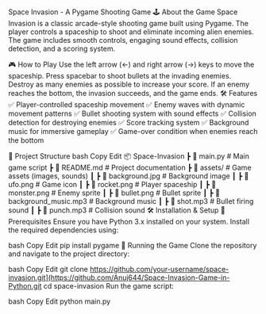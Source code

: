 Space Invasion - A Pygame Shooting Game
🕹️ About the Game
Space Invasion is a classic arcade-style shooting game built using Pygame. The player controls a spaceship to shoot and eliminate incoming alien enemies. The game includes smooth controls, engaging sound effects, collision detection, and a scoring system.

🎮 How to Play
Use the left arrow (←) and right arrow (→) keys to move the spaceship.
Press spacebar to shoot bullets at the invading enemies.
Destroy as many enemies as possible to increase your score.
If an enemy reaches the bottom, the invasion succeeds, and the game ends.
🛠️ Features
✅ Player-controlled spaceship movement
✅ Enemy waves with dynamic movement patterns
✅ Bullet shooting system with sound effects
✅ Collision detection for destroying enemies
✅ Score tracking system
✅ Background music for immersive gameplay
✅ Game-over condition when enemies reach the bottom

📂 Project Structure
bash
Copy
Edit
📦 Space-Invasion
 ┣ 📜 main.py            # Main game script
 ┣ 📜 README.md          # Project documentation
 ┣ 📂 assets/            # Game assets (images, sounds)
 ┃ ┣ 📜 background.jpg   # Background image
 ┃ ┣ 📜 ufo.png         # Game icon
 ┃ ┣ 📜 rocket.png      # Player spaceship
 ┃ ┣ 📜 monster.png     # Enemy sprite
 ┃ ┣ 📜 bullet.png      # Bullet sprite
 ┃ ┣ 📜 background_music.mp3 # Background music
 ┃ ┣ 📜 shot.mp3        # Bullet firing sound
 ┃ ┣ 📜 punch.mp3       # Collision sound
🛠️ Installation & Setup
🔹 Prerequisites
Ensure you have Python 3.x installed on your system. Install the required dependencies using:

bash
Copy
Edit
pip install pygame
🔹 Running the Game
Clone the repository and navigate to the project directory:

bash
Copy
Edit
git clone https://github.com/your-username/space-invasion.git](https://github.com/Anuj644/Space-Invasion-Game-in-Python.git
cd space-invasion
Run the game script:

bash
Copy
Edit
python main.py
